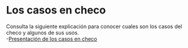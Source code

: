 # Los casos en checo
Consulta la siguiente explicación para conocer cuales son los casos del checo y algunos de sus usos.  
-[Presentación de los casos en checo](slides.md)
